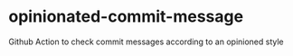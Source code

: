# opinionated-commit-message
Github Action to check commit messages according to an opinioned style
